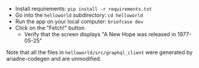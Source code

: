 * Install requirements: `pip install -r requirements.txt`
* Go into the `helloworld` subdirectory: `cd helloworld`
* Run the app on your local computer: `briefcase dev`
* Click on the "Fetch!" button
  - Verify that the screen displays "A New Hope was released in 1977-05-25"

Note that all the files in `helloworld/src/graphql_client` were generated by ariadne-codegen and are unmodified.
